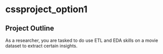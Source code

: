 # cssproject_option1
## Project Outline

As a researcher, you are tasked to do use ETL and EDA skills on a movie dataset to extract certain insights.
